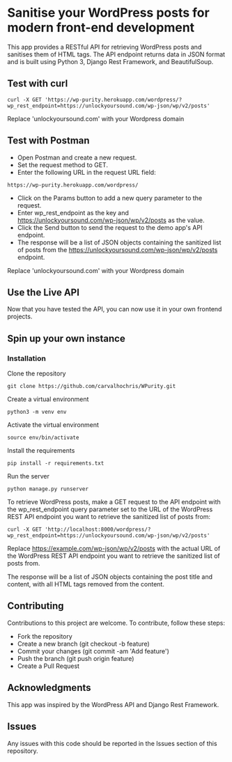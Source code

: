 # Sanitise your WordPress posts for modern front-end development

This app provides a RESTful API for retrieving WordPress posts and sanitises them of HTML tags. The API endpoint returns data in JSON format and is built using Python 3, Django Rest Framework, and BeautifulSoup.

## Test with curl

```
curl -X GET 'https://wp-purity.herokuapp.com/wordpress/?wp_rest_endpoint=https://unlockyoursound.com/wp-json/wp/v2/posts'
```

Replace 'unlockyoursound.com' with your Wordpress domain

## Test with Postman

* Open Postman and create a new request.
* Set the request method to GET.
* Enter the following URL in the request URL field:
```
https://wp-purity.herokuapp.com/wordpress/
```
* Click on the Params button to add a new query parameter to the request.
* Enter wp_rest_endpoint as the key and https://unlockyoursound.com/wp-json/wp/v2/posts as the value.
* Click the Send button to send the request to the demo app's API endpoint.
* The response will be a list of JSON objects containing the sanitized list of posts from the https://unlockyoursound.com/wp-json/wp/v2/posts endpoint.

Replace 'unlockyoursound.com' with your Wordpress domain

## Use the Live API

Now that you have tested the API, you can now use it in your own frontend projects. 

## Spin up your own instance

### Installation
Clone the repository

```
git clone https://github.com/carvalhochris/WPurity.git
```

Create a virtual environment

```
python3 -m venv env
```
Activate the virtual environment
```
source env/bin/activate
```
Install the requirements

```
pip install -r requirements.txt
```
Run the server
```
python manage.py runserver
```

To retrieve WordPress posts, make a GET request to the API endpoint with the wp_rest_endpoint query parameter set to the URL of the WordPress REST API endpoint you want to retrieve the sanitized list of posts from:

```
curl -X GET 'http://localhost:8000/wordpress/?wp_rest_endpoint=https://unlockyoursound.com/wp-json/wp/v2/posts'
```

Replace https://example.com/wp-json/wp/v2/posts with the actual URL of the WordPress REST API endpoint you want to retrieve the sanitized list of posts from.

The response will be a list of JSON objects containing the post title and content, with all HTML tags removed from the content.

## Contributing

Contributions to this project are welcome. To contribute, follow these steps:

* Fork the repository
* Create a new branch (git checkout -b feature)
* Commit your changes (git commit -am 'Add feature')
* Push the branch (git push origin feature)
* Create a Pull Request

## Acknowledgments

This app was inspired by the WordPress API and Django Rest Framework.

## Issues

Any issues with this code should be reported in the Issues section of this repository.